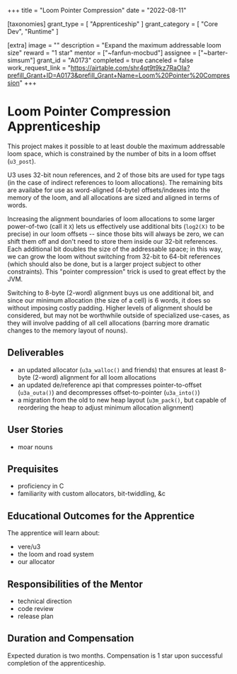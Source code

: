 +++
title = "Loom Pointer Compression" 
date = "2022-08-11"

[taxonomies]
grant_type = [ "Apprenticeship" ]
grant_category = [ "Core Dev", "Runtime" ]

[extra]
image = ""
description = "Expand the maximum addressable loom size"
reward = "1 star"
mentor = ["~fanfun-mocbud"]
assignee = ["~barter-simsum"]
grant_id = "A0173"
completed = true
canceled = false
work_request_link = "https://airtable.com/shr4qt9t9kz7RaOIa?prefill_Grant+ID=A0173&prefill_Grant+Name=Loom%20Pointer%20Compression"
+++

# Loom Pointer Compression Apprenticeship

This project makes it possible to at least double the maximum addressable loom space, which is constrained by the number of bits in a loom offset (`u3_post`).

U3 uses 32-bit noun references, and 2 of those bits are used for type tags (in the case of indirect references to loom allocations). The remaining bits are availabe for use as word-aligned (4-byte) offsets/indexes into the memory of the loom, and all allocations are sized and aligned in terms of words.

Increasing the alignment boundaries of loom allocations to some larger power-of-two (call it `X`) lets us effectively use additional bits (`log2(X)` to be precise) in our loom offsets -- since those bits will always be zero, we can shift them off and don't need to store them inside our 32-bit references. Each additional bit doubles the size of the addressable space; in this way, we can grow the loom without switching from 32-bit to 64-bit references (which should also be done, but is a larger project subject to other constraints). This "pointer compression" trick is used to great effect by the JVM.

Switching to 8-byte (2-word) alignment buys us one additional bit, and since our minimum allocation (the size of a cell) is 6 words, it does so without imposing costly padding. Higher levels of alignment should be considered, but may not be worthwhile outside of specialized use-cases, as they will involve padding of all cell allocations (barring more dramatic changes to the memory layout of nouns).

## Deliverables

- an updated allocator (`u3a_walloc()` and friends) that ensures at least 8-byte (2-word) alignment for all loom allocations
- an updated de/reference api that compresses pointer-to-offset (`u3a_outa()`) and decompresses offset-to-pointer (`u3a_into()`)
- a migration from the old to new heap layout (`u3m_pack()`, but capable of reordering the heap to adjust minimum allocation alignment)

## User Stories

- moar nouns

## Prequisites

- proficiency in C
- familiarity with custom allocators, bit-twiddling, &c

## Educational Outcomes for the Apprentice

The apprentice will learn about:

- vere/u3
- the loom and road system
- our allocator

## Responsibilities of the Mentor

- technical direction
- code review
- release plan

## Duration and Compensation

Expected duration is two months. Compensation is 1 star upon successful completion of the apprenticeship.
